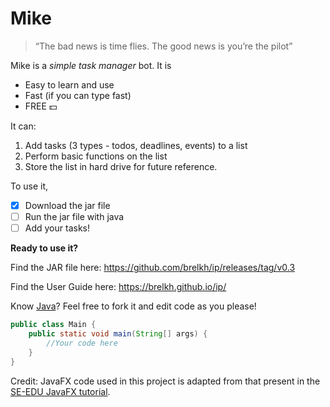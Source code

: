 # Mike

> “The bad news is time flies. The good news is you’re the pilot”

Mike is a *simple task manager* bot. It is
- Easy to learn and use
- Fast (if you can type fast)
- FREE 💵

It can:
1. Add tasks (3 types - todos, deadlines, events) to a list
2. Perform basic functions on the list
3. Store the list in hard drive for future reference.

To use it,
- [x] Download the jar file
- [ ] Run the jar file with java
- [ ] Add your tasks!

**Ready to use it?**

Find the JAR file here: https://github.com/brelkh/ip/releases/tag/v0.3

Find the User Guide here: https://brelkh.github.io/ip/

Know [Java](https://docs.oracle.com/en/java/)? Feel free to fork it and edit code as you please!
```java
public class Main {
    public static void main(String[] args) {
        //Your code here
    }
}
```

Credit:
JavaFX code used in this project is adapted from that present in the [SE-EDU JavaFX tutorial](https://se-education.org/guides/tutorials/javaFx.html).
